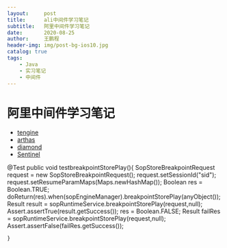 ```yaml
---
layout:     post
title:      ali中间件学习笔记
subtitle:   阿里中间件学习笔记
date:       2020-08-25
author:     王鹏程
header-img: img/post-bg-ios10.jpg
catalog: true
tags:
    - Java
    - 实习笔记
    - 中间件
---
```


# 阿里中间件学习笔记

- [tengine](https://github.com/alibaba/tengine)
- [arthas](https://github.com/alibaba/arthas)
- [diamond](https://github.com/takeseem/diamond)
- [Sentinel](https://github.com/alibaba/Sentinel)


@Test
    public void testbreakpointStorePlay(){
        SopStoreBreakpointRequest request = new SopStoreBreakpointRequest();
        request.setSessionId("sid");
        request.setResumeParamMaps(Maps.newHashMap());
        Boolean res = Boolean.TRUE;
        doReturn(res).when(sopEngineManager).breakpointStorePlay(anyObject());
        Result<Void> result = sopRuntimeService.breakpointStorePlay(request,null);
        Assert.assertTrue(result.getSuccess());
        res = Boolean.FALSE;
        Result<Void> failRes = sopRuntimeService.breakpointStorePlay(request,null);
        Assert.assertFalse(failRes.getSuccess());

    }